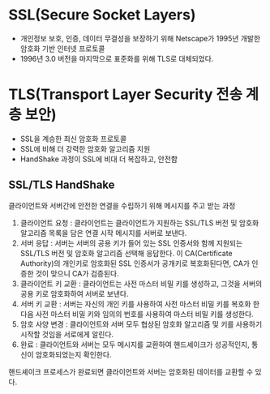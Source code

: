 # SSL(Secure Socket Layers)

- 개인정보 보호, 인증, 데이터 무결성을 보장하기 위해 
Netscape가 1995년 개발한 암호화 기반 인터넷 프로토콜
- 1996년 3.0 버전을 마지막으로 표준화를 위해 TLS로 대체되었다.

# TLS(Transport Layer Security 전송 계층 보안)

- SSL을 계승한 최신 암호화 프로토콜
- SSL에 비해 더 강력한 암호화 알고리즘 지원
- HandShake 과정이 SSL에 비대 더 복잡하고, 안전함

## SSL/TLS HandShake
클라이언트와 서버간에 안전한 연결을 수립하기 위해 메시지를 주고 받는 과정

1. 클라이언트 요청 : 클라이언트는 클라이언트가 지원하는 SSL/TLS 버전 및 암호화 알고리즘 목록을 담은 연결 시작 메시지를 서버로 보낸다.
2. 서버 응답 : 서버는 서버의 공용 키가 들어 있는 SSL 인증서와 함께 지원되는 SSL/TLS 버전 및 암호화 알고리즘 선택해 응답한다.
이 CA(Certificate Authority)의 개인키로 암호화된 SSL 인증서가 공개키로 복호화된다면, 
CA가 인증한 것이 맞으니 CA가 검증된다.
3. 클라이언트 키 교환 : 클라이언트는 사전 마스터 비밀 키를 생성하고, 그것을 서버의 공용 키로 암호화하여 서버로 보낸다.
4. 서버 키 교환 : 서버는 자신의 개인 키를 사용하여 사전 마스터 비밀 키를 복호화 한 다음 
사전 마스터 비밀 키와 임의의 번호를 사용하여 마스터 비밀 키를 생성한다.
5. 암호 사양 변경 : 클라이언트와 서버 모두 협상된 암호화 알고리즘 및 키를 사용하기 시작할 것임을 서로에게 알린다.
6. 완료 : 클라이언트와 서버는 모두 메시지를 교환하여 핸드셰이크가 성공적인지, 
통신이 암호화되었는지 확인한다.

핸드셰이크 프로세스가 완료되면 클라이언트와 서버는 암호화된 데이터를 교환할 수 있다.
